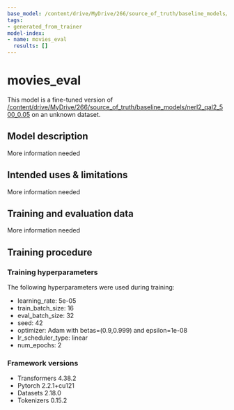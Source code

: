 ```yaml
---
base_model: /content/drive/MyDrive/266/source_of_truth/baseline_models/nerl2_qal2_500_0.05
tags:
- generated_from_trainer
model-index:
- name: movies_eval
  results: []
---
```


<!-- This model card has been generated automatically according to the information the Trainer had access to. You
should probably proofread and complete it, then remove this comment. -->

# movies_eval

This model is a fine-tuned version of [/content/drive/MyDrive/266/source_of_truth/baseline_models/nerl2_qal2_500_0.05](https://huggingface.co//content/drive/MyDrive/266/source_of_truth/baseline_models/nerl2_qal2_500_0.05) on an unknown dataset.

## Model description

More information needed

## Intended uses & limitations

More information needed

## Training and evaluation data

More information needed

## Training procedure

### Training hyperparameters

The following hyperparameters were used during training:
- learning_rate: 5e-05
- train_batch_size: 16
- eval_batch_size: 32
- seed: 42
- optimizer: Adam with betas=(0.9,0.999) and epsilon=1e-08
- lr_scheduler_type: linear
- num_epochs: 2

### Framework versions

- Transformers 4.38.2
- Pytorch 2.2.1+cu121
- Datasets 2.18.0
- Tokenizers 0.15.2
